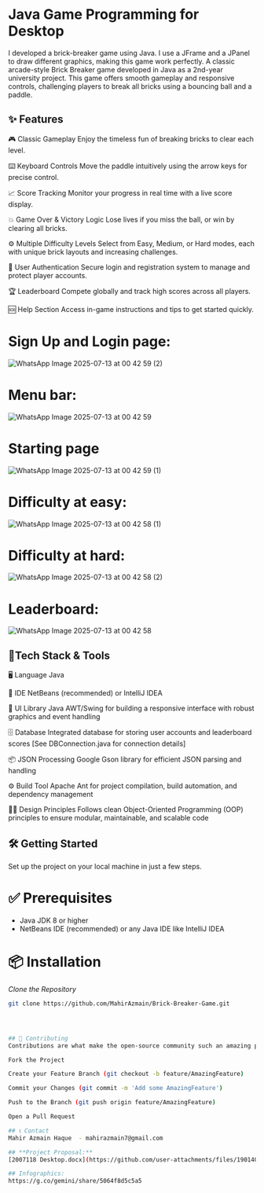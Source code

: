 # Java Game Programming for Desktop

I developed a brick-breaker game using Java. I use a JFrame and a JPanel to draw different graphics, making this game work perfectly.
A classic arcade-style Brick Breaker game developed in Java as a 2nd-year university project. This game offers smooth gameplay and responsive controls, 
challenging players to break all bricks using a bouncing ball and a paddle.

## ✨ Features

🎮 Classic Gameplay
Enjoy the timeless fun of breaking bricks to clear each level.

⌨️ Keyboard Controls
Move the paddle intuitively using the arrow keys for precise control.

📈 Score Tracking
Monitor your progress in real time with a live score display.

💥 Game Over & Victory Logic
Lose lives if you miss the ball, or win by clearing all bricks.

⚙️ Multiple Difficulty Levels
Select from Easy, Medium, or Hard modes, each with unique brick layouts and increasing challenges.

🔐 User Authentication
Secure login and registration system to manage and protect player accounts.

🏆 Leaderboard
Compete globally and track high scores across all players.

🆘 Help Section
Access in-game instructions and tips to get started quickly.

# Sign Up and Login page:
![WhatsApp Image 2025-07-13 at 00 42 59 (2)](https://github.com/user-attachments/assets/ea80a4fc-6f33-4d9c-923f-e818f67ea3eb)
# Menu bar:
![WhatsApp Image 2025-07-13 at 00 42 59](https://github.com/user-attachments/assets/1acda882-b512-4022-9a24-829d1f688b8e)
# Starting page
![WhatsApp Image 2025-07-13 at 00 42 59 (1)](https://github.com/user-attachments/assets/2caec684-8ef2-4a33-bdba-64ebbb3de353)
# Difficulty at easy:
![WhatsApp Image 2025-07-13 at 00 42 58 (1)](https://github.com/user-attachments/assets/30ac8055-8fa3-498e-9f7e-c18feddc44b1)
# Difficulty at hard:
![WhatsApp Image 2025-07-13 at 00 42 58 (2)](https://github.com/user-attachments/assets/2029702a-a36b-401d-b299-7ccfbbbb730e)
# Leaderboard:
![WhatsApp Image 2025-07-13 at 00 42 58](https://github.com/user-attachments/assets/b7e6699c-3d6d-400f-a32d-ac1e3781d2a1)

## 🚀Tech Stack & Tools

🖥 Language
Java

🧰 IDE
NetBeans (recommended) or IntelliJ IDEA

🎨 UI Library
Java AWT/Swing for building a responsive interface with robust graphics and event handling

🗄 Database
Integrated database for storing user accounts and leaderboard scores
[See DBConnection.java for connection details]

📦 JSON Processing
Google Gson library for efficient JSON parsing and handling

⚙️ Build Tool
Apache Ant for project compilation, build automation, and dependency management

🧑‍💻 Design Principles
Follows clean Object-Oriented Programming (OOP) principles to ensure modular, maintainable, and scalable code

## 🛠️ Getting Started

Set up the project on your local machine in just a few steps.

# ✅ Prerequisites
- Java JDK 8 or higher  
- NetBeans IDE (recommended) or any Java IDE like IntelliJ IDEA

# 📦 Installation
*Clone the Repository*
```bash
git clone https://github.com/MahirAzmain/Brick-Breaker-Game.git




## 🤝 Contributing
Contributions are what make the open-source community such an amazing place to learn, inspire, and create. Any contributions you make are greatly appreciated.

Fork the Project

Create your Feature Branch (git checkout -b feature/AmazingFeature)

Commit your Changes (git commit -m 'Add some AmazingFeature')

Push to the Branch (git push origin feature/AmazingFeature)

Open a Pull Request

## 📞 Contact
Mahir Azmain Haque  - mahirazmain7@gmail.com

## **Project Proposal:**
[2007118 Desktop.docx](https://github.com/user-attachments/files/19014022/2007118.Desktop.docx)

## Infographics:
https://g.co/gemini/share/5064f8d5c5a5
